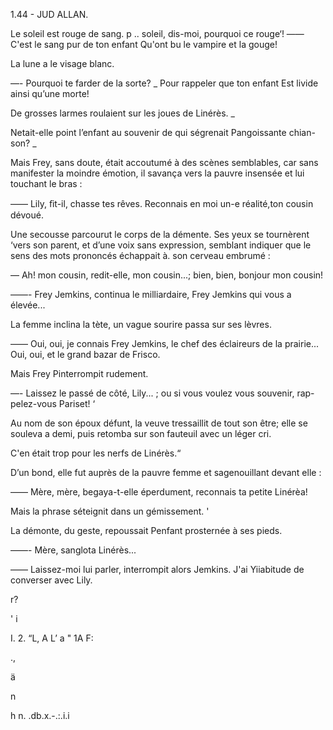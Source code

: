 1.44 - JUD ALLAN.

Le soleil est rouge de sang. p
.. soleil, dis-moi, pourquoi ce rouge‘!
—— C'est le sang pur de ton enfant
Qu'ont bu le vampire et la gouge!

La lune a le visage blanc.

—- Pourquoi te farder de la sorte?
_ Pour rappeler que ton enfant
Est livide ainsi qu’une morte!

De grosses larmes roulaient sur les joues de Linérès. _

Netait-elle point l’enfant au souvenir de qui ségrenait Pangoissante chian-
son? _

Mais Frey, sans doute, était accoutumé à des scènes semblables, car sans
manifester la moindre émotion, il savança vers la pauvre insensée et lui
touchant le bras :

—— Lily, ﬁt-il, chasse tes rêves. Reconnais en moi un-e réalité,ton cousin
dévoué.

Une secousse parcourut le corps de la démente. Ses yeux se tournèrent
‘vers son parent, et d’une voix sans expression, semblant indiquer que le sens
des mots prononcés échappait à. son cerveau embrumé :

— Ah! mon cousin, redit-elle, mon cousin...; bien, bien, bonjour mon
cousin!

——- Frey Jemkins, continua le milliardaire, Frey Jemkins qui vous a élevée...

La femme inclina la tète, un vague sourire passa sur ses lèvres.

—— Oui, oui, je connais Frey Jemkins, le chef des éclaireurs de la prairie...
Oui, oui, et le grand bazar de Frisco.

Mais Frey Pinterrompit rudement.

—- Laissez le passé de côté, Lily... ; ou si vous voulez vous souvenir, rap-
pelez-vous Pariset! ‘

Au nom de son époux défunt, la veuve tressaillit de tout son être; elle se
souleva a demi, puis retomba sur son fauteuil avec un léger cri.

C'en était trop pour les nerfs de Linérès.“

D’un bond, elle fut auprès de la pauvre femme et sagenouillant devant elle :

—— Mère, mère, begaya-t-elle éperdument, reconnais ta petite Linérèa!

Mais la phrase séteignit dans un gémissement. '

La démonte, du geste, repoussait Penfant prosternée à ses pieds.

——- Mère, sanglota Linérès...

—— Laissez-moi lui parler, interrompit alors Jemkins. J'ai Yiiabitude de
converser avec Lily.

 

 

r?

' i

I. 2.
“L,
A L’ a
" 1A
F:

.,

ä

n

 h
n. .db.x.-.:.i.i

